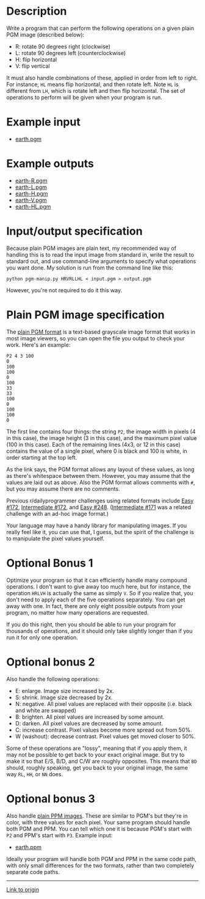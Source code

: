 # Description

Write a program that can perform the following operations on a given plain PGM image (described below):

* R: rotate 90 degrees right (clockwise)
* L: rotate 90 degrees left (counterclockwise)
* H: flip horizontal
* V: flip vertical

It must also handle combinations of these, applied in order from left to right. For instance, `HL` means flip horizontal, and then rotate left. Note `HL` is different from `LH`, which is rotate left and then flip horizontal. The set of operations to perform will be given when your program is run.

# Example input

* [earth.pgm](https://raw.githubusercontent.com/cosmologicon/problems/master/pgm/earth.pgm)

# Example outputs

* [earth-R.pgm](https://raw.githubusercontent.com/cosmologicon/problems/master/pgm/earth-R.pgm)
* [earth-L.pgm](https://raw.githubusercontent.com/cosmologicon/problems/master/pgm/earth-L.pgm)
* [earth-H.pgm](https://raw.githubusercontent.com/cosmologicon/problems/master/pgm/earth-H.pgm)
* [earth-V.pgm](https://raw.githubusercontent.com/cosmologicon/problems/master/pgm/earth-V.pgm)
* [earth-HL.pgm](https://raw.githubusercontent.com/cosmologicon/problems/master/pgm/earth-HL.pgm)

# Input/output specification

Because plain PGM images are plain text, my recommended way of handling this is to read the input image from standard in, write the result to standard out, and use command-line arguments to specify what operations you want done. My solution is run from the command line like this:

    python pgm-manip.py HRVRLLHL < input.pgm > output.pgm

However, you're not required to do it this way.

# Plain PGM image specification

The [plain PGM format](http://netpbm.sourceforge.net/doc/pgm.html#plainpgm) is a text-based grayscale image format that works in most image viewers, so you can open the file you output to check your work. Here's an example:

    P2 4 3 100
    0
    100
    100
    0
    100
    33
    33
    100
    0
    100
    100
    0

The first line contains four things: the string `P2`, the image width in pixels (4 in this case), the image height (3 in this case), and the maximum pixel value (100 in this case). Each of the remaining lines (4x3, or 12 in this case) contains the value of a single pixel, where 0 is black and 100 is white, in order starting at the top left.

As the link says, the PGM format allows any layout of these values, as long as there's whitespace between them. However, you may assume that the values are laid out as above. Also the PGM format allows comments with `#`, but you may assume there are no comments.

Previous r/dailyprogrammer challenges using related formats include [Easy #172](https://www.reddit.com/r/dailyprogrammer/comments/2ba3g3/7212014_challenge_172_easy/?st=j28xacqj&sh=3ed7c3f7), [Intermediate #172](https://www.reddit.com/r/dailyprogrammer/comments/2ba3nf/7232014_challenge172_intermediate_image_rendering/?st=j28xcp72&sh=fa3fe0d2), and [Easy #248](https://www.reddit.com/r/dailyprogrammer/comments/3zfajl/20160104_challenge_248_easy_draw_me_like_one_of/?st=j28xa8fg&sh=71cbfc6a). ([Intermediate #171](https://www.reddit.com/r/dailyprogrammer/comments/2avd5i/7162014_challenge_171_intermediate_zoom_rotate/?st=j28xgvcs&sh=682fcede) was a related challenge with an ad-hoc image format.)

Your language may have a handy library for manipulating images. If you really feel like it, you can use that, I guess, but the spirit of the challenge is to manipulate the pixel values yourself.

# Optional Bonus 1

Optimize your program so that it can efficiently handle many compound operations. I don't want to give away too much here, but for instance, the operation `HRLVH` is actually the same as simply `V`. So if you realize that, you don't need to apply each of the five operations separately. You can get away with one. In fact, there are only eight possible outputs from your program, no matter how many operations are requested.

If you do this right, then you should be able to run your program for thousands of operations, and it should only take slightly longer than if you run it for only one operation.

# Optional bonus 2

Also handle the following operations:

* E: enlarge. Image size increased by 2x.
* S: shrink. Image size decreased by 2x.
* N: negative. All pixel values are replaced with their opposite (i.e. black and white are swapped)
* B: brighten. All pixel values are increased by some amount.
* D: darken. All pixel values are decreased by some amount.
* C: increase contrast. Pixel values become more spread out from 50%.
* W (washout): decrease contrast. Pixel values get moved closer to 50%.

Some of these operations are "lossy", meaning that if you apply them, it may not be possible to get back to your exact original image. But try to make it so that E/S, B/D, and C/W are roughly opposites. This means that `BD` should, roughly speaking, get you back to your original image, the same way `RL`, `HH`, or `NN` does.

# Optional bonus 3

Also handle [plain PPM images](http://netpbm.sourceforge.net/doc/ppm.html#plainppm). These are similar to PGM's but they're in color, with three values for each pixel. Your same program should handle both PGM and PPM. You can tell which one it is because PGM's start with `P2` and PPM's start with `P3`. Example input:

* [earth.ppm](https://raw.githubusercontent.com/cosmologicon/problems/master/pgm/earth.ppm)

Ideally your program will handle both PGM and PPM in the same code path, with only small differences for the two formats, rather than two completely separate code paths.

---

[Link to origin](https://www.reddit.com/r/dailyprogrammer/68zsoo)